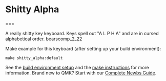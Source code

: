 # Shitty Alpha

===

A really shitty key keyboard.
Keys spell out "A L P H A" and are in cursed alphabetical order.
bearscomp_2_22


Make example for this keyboard (after setting up your build environment):

    make shitty_alpha:default

See the [build environment setup](https://docs.qmk.fm/#/getting_started_build_tools) and the [make instructions](https://docs.qmk.fm/#/getting_started_make_guide) for more information. Brand new to QMK? Start with our [Complete Newbs Guide](https://docs.qmk.fm/#/newbs).
